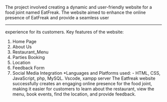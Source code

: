 The project involved creating a dynamic and user-friendly website for a food joint named EatFreak.
The website aimed to enhance the online presence of EatFreak and provide a seamless user
______________________________________________________________
experience for its customers. Key features of the website: 
1. Home Page
2. About Us
3. Restaurant_Menu
4. Parties Booking
5. Location
6. Feedback Form
7. Social Media Integration
*Languages and Platforms used: - HTML, CSS, JavaScript, php, MySQL. 
 Vscode, xampp server 
The Eatfreak website successfully creates an engaging online presence for the food joint, making 
it easier for customers to learn about the restaurant, view the menu, book events, find the 
location, and provide feedback. 
